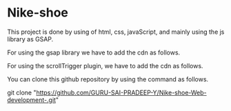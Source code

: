 # Nike-shoe
This project is done by using of html, css, javaScript, and mainly using the js library as GSAP.


For using the gsap library we have to add the cdn as follows. 

 <script src="https://cdnjs.cloudflare.com/ajax/libs/gsap/3.12.5/gsap.min.js"
    integrity="sha512-7eHRwcbYkK4d9g/6tD/mhkf++eoTHwpNM9woBxtPUBWm67zeAfFC+HrdoE2GanKeocly/VxeLvIqwvCdk7qScg=="
    crossorigin="anonymous" referrerpolicy="no-referrer"></script>

For using the scrollTrigger plugin, we have to add the cdn as follows.


<script src="https://cdnjs.cloudflare.com/ajax/libs/gsap/3.12.5/ScrollTrigger.min.js"
    integrity="sha512-onMTRKJBKz8M1TnqqDuGBlowlH0ohFzMXYRNebz+yOcc5TQr/zAKsthzhuv0hiyUKEiQEQXEynnXCvNTOk50dg=="
    crossorigin="anonymous" referrerpolicy="no-referrer"></script>

You can clone this github repository by using the command as follows.

git clone "https://github.com/GURU-SAI-PRADEEP-Y/Nike-shoe-Web-development-.git"

